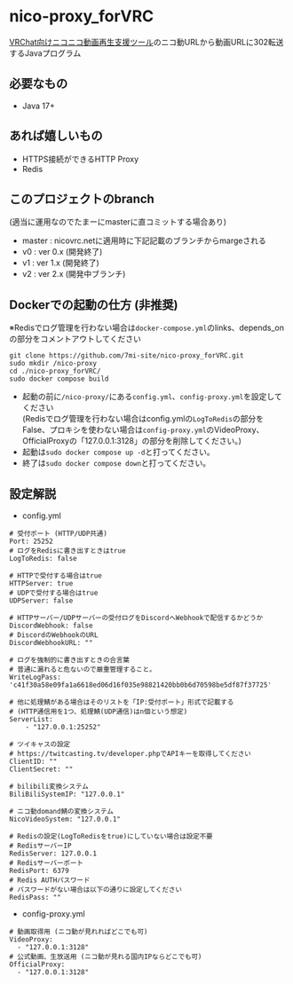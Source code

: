 # nico-proxy_forVRC
[VRChat向けニコニコ動画再生支援ツール](https://nico.7mi.site/)のニコ動URLから動画URLに302転送するJavaプログラム
## 必要なもの
- Java 17+
## あれば嬉しいもの
- HTTPS接続ができるHTTP Proxy
- Redis

## このプロジェクトのbranch
(適当に運用なのでたまーにmasterに直コミットする場合あり)
- master : nicovrc.netに適用時に下記記載のブランチからmargeされる
- v0     : ver 0.x (開発終了)
- v1     : ver 1.x (開発終了)
- v2     : ver 2.x (開発中ブランチ)

## Dockerでの起動の仕方 (非推奨)
※Redisでログ管理を行わない場合は`docker-compose.yml`のlinks、depends_onの部分をコメントアウトしてください
```
git clone https://github.com/7mi-site/nico-proxy_forVRC.git
sudo mkdir /nico-proxy
cd ./nico-proxy_forVRC/
sudo docker compose build
```
- 起動の前に`/nico-proxy/`にある`config.yml`、`config-proxy.yml`を設定してください<br>
(Redisでログ管理を行わない場合はconfig.ymlの`LogToRedis`の部分をFalse、プロキシを使わない場合は`config-proxy.yml`のVideoProxy、OfficialProxyの「127.0.0.1:3128」の部分を削除してください。)
- 起動は`sudo docker compose up -d`と打ってください。
- 終了は`sudo docker compose down`と打ってください。
## 設定解説
- config.yml
```
# 受付ポート (HTTP/UDP共通)
Port: 25252
# ログをRedisに書き出すときはtrue
LogToRedis: false

# HTTPで受付する場合はtrue
HTTPServer: true
# UDPで受付する場合はtrue
UDPServer: false

# HTTPサーバー/UDPサーバーの受付ログをDiscordへWebhookで配信するかどうか
DiscordWebhook: false
# DiscordのWebhookのURL
DiscordWebhookURL: ""

# ログを強制的に書き出すときの合言葉
# 普通に漏れると危ないので厳重管理すること。
WriteLogPass: 'c41f30a58e09fa1a6618ed06d16f035e98821420bb0b6d70598be5df87f37725'

# 他に処理鯖がある場合はそのリストを「IP:受付ポート」形式で記載する
# (HTTP通信用を1つ、処理鯖(UDP通信)はn個という想定)
ServerList:
    - "127.0.0.1:25252"

# ツイキャスの設定
# https://twitcasting.tv/developer.phpでAPIキーを取得してください
ClientID: ""
ClientSecret: ""

# bilibili変換システム
BiliBiliSystemIP: "127.0.0.1"

# ニコ動domand鯖の変換システム
NicoVideoSystem: "127.0.0.1"

# Redisの設定(LogToRedisをtrue)にしていない場合は設定不要
# RedisサーバーIP
RedisServer: 127.0.0.1
# Redisサーバーポート
RedisPort: 6379
# Redis AUTHパスワード
# パスワードがない場合は以下の通りに設定してください
RedisPass: ""

```
- config-proxy.yml
```
# 動画取得用 (ニコ動が見れればどこでも可)
VideoProxy:
  - "127.0.0.1:3128"
# 公式動画、生放送用 (ニコ動が見れる国内IPならどこでも可)
OfficialProxy:
  - "127.0.0.1:3128"
```